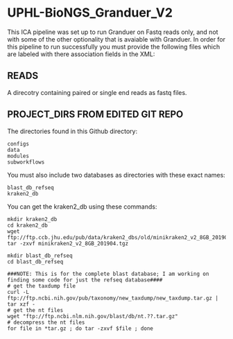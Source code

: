# UPHL-BioNGS_Granduer_V2
This ICA pipeline was set up to run Granduer on Fastq reads only, and not with some of the other optionality that is avaiable with Granduer.
In order for this pipeline to run successfully you must provide the following files which are labeled with there association fields in the XML:

## READS
A direcotry containing paired or single end reads as fastq files.

## PROJECT_DIRS FROM EDITED GIT REPO
The directories found in this Github directory:
```
configs
data
modules
subworkflows
```

You must also include two databases as directories with these exact names:
```
blast_db_refseq
kraken2_db
```

You can get the kraken2_db using these commands:
``` 
mkdir kraken2_db
cd kraken2_db
wget ftp://ftp.ccb.jhu.edu/pub/data/kraken2_dbs/old/minikraken2_v2_8GB_201904.tgz
tar -zxvf minikraken2_v2_8GB_201904.tgz 
```

```
mkdir blast_db_refseq
cd blast_db_refseq

###NOTE: This is for the complete blast database; I am working on finding some code for just the refseq database####
# get the taxdump file
curl -L ftp://ftp.ncbi.nih.gov/pub/taxonomy/new_taxdump/new_taxdump.tar.gz | tar xzf -
# get the nt files
wget "ftp://ftp.ncbi.nlm.nih.gov/blast/db/nt.??.tar.gz"
# decompress the nt files
for file in *tar.gz ; do tar -zxvf $file ; done
```



